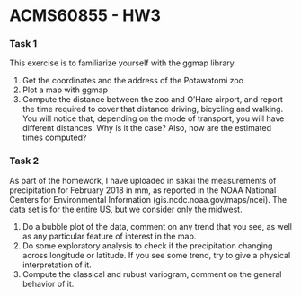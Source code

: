 # ACMS60855 - HW3

### Task 1
This exercise is to familiarize yourself with the ggmap library.
1. Get the coordinates and the address of the Potawatomi zoo
2. Plot a map with ggmap
3. Compute the distance between the zoo and O’Hare airport, and report the time required to cover that distance driving, bicycling and walking. You will notice that, depending on the mode of transport, you will have different distances. Why is it the case? Also, how are the estimated times computed?

### Task 2
As part of the homework, I have uploaded in sakai the measurements of precipitation
for February 2018 in mm, as reported in the NOAA National Centers for Environmental
Information (gis.ncdc.noaa.gov/maps/ncei). The data set is for the entire US, but we
consider only the midwest.
1. Do a bubble plot of the data, comment on any trend that you see, as well as any particular feature of interest in the map.
2. Do some exploratory analysis to check if the precipitation changing across longitude or latitude. If you see some trend, try to give a physical interpretation of it.
3. Compute the classical and rubust variogram, comment on the general behavior of it.
